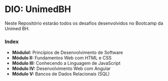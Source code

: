 # DIO: UnimedBH
Neste Repositório estarão todos os desafios desenvolvidos no Bootcamp da Unimed BH.

### Index
- **MóduloI:** Princípios de Desenvolvimento de Software
- **Módulo II:** Fundamentos Web com HTML e CSS
- **Módulo III:** Conhecendo a Linguagem de JavaScript
- **Módulo IV:** Desenvolvimento Web com Angular
- **Módulo V:** Bancos de Dados Relacionais (SQL) 
